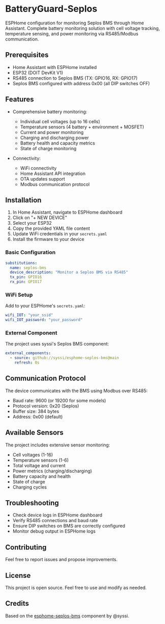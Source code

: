 # BatteryGuard-Seplos
ESPHome configuration for monitoring Seplos BMS through Home Assistant. Complete battery monitoring solution with cell voltage tracking, temperature sensing, and power monitoring via RS485/Modbus communication.

## Prerequisites

- Home Assistant with ESPHome installed
- ESP32 (DOIT DevKit V1)
- RS485 connection to Seplos BMS (TX: GPIO16, RX: GPIO17)
- Seplos BMS configured with address 0x00 (all DIP switches OFF)

## Features

- Comprehensive battery monitoring:
  - Individual cell voltages (up to 16 cells)
  - Temperature sensors (4 battery + environment + MOSFET)
  - Current and power monitoring
  - Charging and discharging power
  - Battery health and capacity metrics
  - State of charge monitoring

- Connectivity:
  - WiFi connectivity
  - Home Assistant API integration
  - OTA updates support
  - Modbus communication protocol

## Installation

1. In Home Assistant, navigate to ESPHome dashboard
2. Click on "+ NEW DEVICE"
3. Select your ESP32
4. Copy the provided YAML file content
5. Update WiFi credentials in your `secrets.yaml`
6. Install the firmware to your device

### Basic Configuration
```yaml
substitutions:
  name: seplos-bms
  device_description: "Monitor a Seplos BMS via RS485"
  tx_pin: GPIO16
  rx_pin: GPIO17
```

### WiFi Setup
Add to your ESPHome's `secrets.yaml`:
```yaml
wifi_IOT: "your_ssid"
wifi_IOT_password: "your_password"
```

### External Component
The project uses syssi's Seplos BMS component:
```yaml
external_components:
  - source: github://syssi/esphome-seplos-bms@main
    refresh: 0s
```

## Communication Protocol

The device communicates with the BMS using Modbus over RS485:
- Baud rate: 9600 (or 19200 for some models)
- Protocol version: 0x20 (Seplos)
- Buffer size: 384 bytes
- Address: 0x00 (default)

## Available Sensors

The project includes extensive sensor monitoring:
- Cell voltages (1-16)
- Temperature sensors (1-6)
- Total voltage and current
- Power metrics (charging/discharging)
- Battery capacity and health
- State of charge
- Charging cycles

## Troubleshooting

- Check device logs in ESPHome dashboard
- Verify RS485 connections and baud rate
- Ensure DIP switches on BMS are correctly configured
- Monitor debug output in ESPHome logs

## Contributing

Feel free to report issues and propose improvements.

## License

This project is open source. Feel free to use and modify as needed.

## Credits

Based on the [esphome-seplos-bms](https://github.com/syssi/esphome-seplos-bms) component by @syssi.
